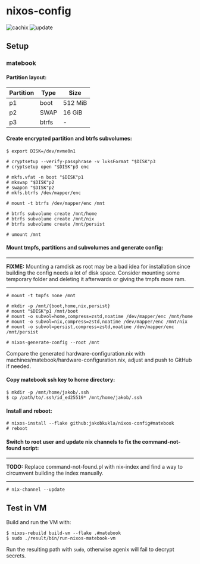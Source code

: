 # nixos-config

![cachix](https://github.com/jakobkukla/nixos-config/actions/workflows/cachix.yml/badge.svg)
![update](https://github.com/jakobkukla/nixos-config/actions/workflows/update.yml/badge.svg)

## Setup

### matebook

#### Partition layout:

| Partition | Type  | Size    |
|-----------|-------|---------|
|  p1       | boot  | 512 MiB |
|  p2       | SWAP  | 16 GiB  |
|  p3       | btrfs | -       |

#### Create encrypted partition and btrfs subvolumes:

```
$ export DISK=/dev/nvme0n1

# cryptsetup --verify-passphrase -v luksFormat "$DISK"p3
# cryptsetup open "$DISK"p3 enc

# mkfs.vfat -n boot "$DISK"p1
# mkswap "$DISK"p2
# swapon "$DISK"p2
# mkfs.btrfs /dev/mapper/enc

# mount -t btrfs /dev/mapper/enc /mnt

# btrfs subvolume create /mnt/home
# btrfs subvolume create /mnt/nix
# btrfs subvolume create /mnt/persist

# umount /mnt
```

#### Mount tmpfs, partitions and subvolumes and generate config:

---
**FIXME:** Mounting a ramdisk as root may be a bad idea for installation since building the config needs a lot of disk space.
Consider mounting some temporary folder and deleting it afterwards or giving the tmpfs more ram.

---

```
# mount -t tmpfs none /mnt

# mkdir -p /mnt/{boot,home,nix,persist}
# mount "$DISK"p1 /mnt/boot
# mount -o subvol=home,compress=zstd,noatime /dev/mapper/enc /mnt/home
# mount -o subvol=nix,compress=zstd,noatime /dev/mapper/enc /mnt/nix
# mount -o subvol=persist,compress=zstd,noatime /dev/mapper/enc /mnt/persist

# nixos-generate-config --root /mnt
```

Compare the generated hardware-configuration.nix with machines/matebook/hardware-configuration.nix, adjust and push to GitHub if needed.

#### Copy matebook ssh key to home directory:

```
$ mkdir -p /mnt/home/jakob/.ssh
$ cp /path/to/.ssh/id_ed25519* /mnt/home/jakob/.ssh
```

#### Install and reboot:

```
# nixos-install --flake github:jakobkukla/nixos-config#matebook
# reboot
```

#### Switch to root user and update nix channels to fix the command-not-found script:

---
**TODO:** Replace command-not-found.pl with nix-index and find a way to circumvent building the index manually.

---

```
# nix-channel --update
```

## Test in VM

Build and run the VM with:

```
$ nixos-rebuild build-vm --flake .#matebook
$ sudo ./result/bin/run-nixos-matebook-vm
```

Run the resulting path with `sudo`, otherwise agenix will fail to decrypt secrets.
